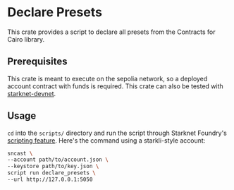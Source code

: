 # Declare Presets

This crate provides a script to declare all presets from the Contracts for Cairo library.

## Prerequisites

This crate is meant to execute on the sepolia network, so a deployed account contract with funds is required.
This crate can also be tested with [starknet-devnet](https://github.com/0xSpaceShard/starknet-devnet-rs).

## Usage

`cd` into the `scripts/` directory and run the script through Starknet Foundry's [scripting feature](https://foundry-rs.github.io/starknet-foundry/starknet/script.html).
Here's the command using a starkli-style account:

```bash
sncast \
--account path/to/account.json \
--keystore path/to/key.json \
script run declare_presets \
--url http://127.0.0.1:5050
```

